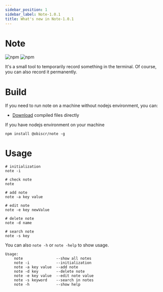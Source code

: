 ```yaml
---
sidebar_position: 1
sidebar_label: Note-1.0.1
title: What's new in Note-1.0.1
---
```


# Note

![npm](https://img.shields.io/npm/v/@obiscr/note) ![npm](https://img.shields.io/npm/dt/@obiscr/note)

It's a small tool to temporarily record something in the terminal.
Of course, you can also record it permanently.

# Build

If you need to run note on a machine without nodejs environment, you can:

+ [Download](http://github.com/obiscr/note) compiled files directly

If you have nodejs environment on your machine

```
npm install @obiscr/note -g
```

# Usage

```
# initialization
note -i

# check note
note

# add note
note -a key value

# edit note
note -e key newValue

# delete note
note -d name

# search note
note -s key
```

You can also `note -h` or `note -help` to show usage.

```
Usage: 
    note               --show all notes
    note -i            --initialization
    note -a key value  --add note
    note -d key        --delete note
    note -e key value  --edit note value
    note -s keyword    --search in notes
    note -h            --show help
```
